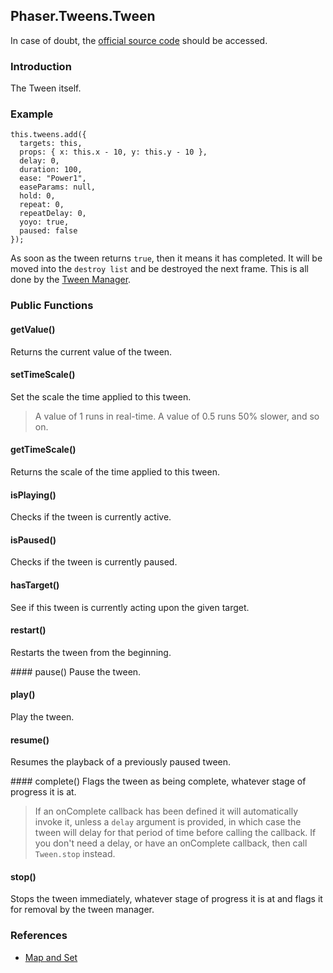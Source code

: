 ## Phaser.Tweens.Tween

In case of doubt, the [official source code](https://github.com/photonstorm/phaser) should be accessed.

### Introduction

The Tween itself.

### Example

```
this.tweens.add({
  targets: this,
  props: { x: this.x - 10, y: this.y - 10 },
  delay: 0,
  duration: 100,
  ease: "Power1",
  easeParams: null,
  hold: 0,
  repeat: 0,
  repeatDelay: 0,
  yoyo: true,
  paused: false
});
```

As soon as the tween returns `true`, then it means it has completed.
It will be moved into the `destroy list` and be destroyed the next frame.
This is all done by the [Tween Manager](https://github.com/digitsensitive/phaser3-typescript/blob/master/cheatsheets/tweens/tween-manager-plugin.md).

### Public Functions

#### getValue()
Returns the current value of the tween.

#### setTimeScale()
Set the scale the time applied to this tween.

> A value of 1 runs in real-time. A value of 0.5 runs 50% slower, and so on.

#### getTimeScale()
Returns the scale of the time applied to this tween.

#### isPlaying()
Checks if the tween is currently active.

#### isPaused()
Checks if the tween is currently paused.

#### hasTarget()
See if this tween is currently acting upon the given target.

#### restart()
Restarts the tween from the beginning.

#### pause()
Pause the tween.

#### play()
Play the tween.

#### resume()
Resumes the playback of a previously paused tween.

#### complete()
Flags the tween as being complete, whatever stage of progress it is at.

> If an onComplete callback has been defined it will automatically invoke it, unless a `delay`
argument is provided, in which case the tween will delay for that period of time before calling the callback.
> If you don't need a delay, or have an onComplete callback, then call `Tween.stop` instead.

#### stop()
Stops the tween immediately, whatever stage of progress it is at
and flags it for removal by the tween manager.

### References

- [Map and Set](https://codecraft.tv/courses/angular/es6-typescript/mapset)
